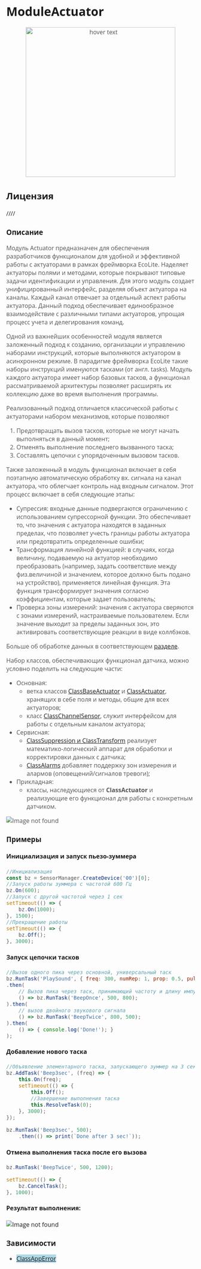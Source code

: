 <div style = "font-family: 'Open Sans', sans-serif; font-size: 16px">

# ModuleActuator
<div style = "color: #555">
    <p align="center">
    <img src="./res/logo.png" width="400" title="hover text">
    </p>
</div>

## Лицензия
////

### Описание
<div style = "color: #555">

Модуль Actuator предназначен для обеспечения разработчиков функционалом для удобной и эффективной работы с актуаторами в рамках фреймворка EcoLite. 
Наделяет актуаторы полями и методами, которые покрывают типовые задачи идентификации и управления. Для этого модуль создает унифицированный интерфейс, разделяя объект актуатора на каналы. 
Каждый канал отвечает за отдельный аспект работы актуатора.
Данный подход обеспечивает единообразное взаимодействие с различными типами актуаторов, упрощая процесс учета и делегирования команд.

Одной из важнейших особенностей модуля является заложенный подход к созданию, организации и управлению наборами инструкций, которые выполняются актуатором в асинхронном режиме. В парадигме фреймворка EcoLite такие наборы инструкций именуются тасками (от англ. tasks). Модуль каждого актуатора имеет набор базовых тасков, а функционал рассматриваемой архитектуры позволяет расширять их коллекцию даже во время выполнения программы.   

Реализованный подход отличается классической работы с актуаторами набором механизмов, которые позволяют

1. Предотвращать вызов тасков, которые не могут начать выполняться в данный момент;
2. Отменять выполнение последнего вызванного таска;
3. Составлять цепочки с упорядоченным вызовом тасков.

Также заложенный в модуль функционал включает в себя поэтапную автоматическую обработку вх. сигнала на канал актуатора, что облегчает контроль над входным сигналом. Этот процесс включает в себя следующие этапы:
- Супрессия: входные данные подвергаются ограничению с использованием супрессорной функции. Это обеспечивает то, что значения с актуатора находятся в заданных пределах, что позволяет учесть границы работы актуатора или предотвратить определенные ошибки; 
- Трансформация линейной функцией: в случаях, когда величину, подаваемую на актуатор необходимо преобразовать (например, задать соответствие между физ.величиной и значением, которое должно быть подано на устройство), применяется линейная функция. Эта функция трансформирует значения согласно коэффициентам, которые задает пользователь;
- Проверка зоны измерений: значения с актуатора сверяются с зонами измерений, настраиваемые пользователем. Если значение выходит за пределы заданных зон, это активировать соответствующие реакции в виде коллбэков.

Больше об обработке данных в соответствующем [разделе](./README_DATA_REFINE.md#методы). 

Набор классов, обеспечивающих функционал датчика, можно условно поделить на следующие части: 
- Основная:
    - ветка классов [ClassBaseActuator](./README_ANCESTOR.md) и [ClassActuator](./README_MIDDLE.md), хранящих в себе поля и методы, общие для всех актуаторов;
    - класс [ClassChannelSensor](README_CHANNEL.md), служит интерфейсом для работы с отдельным каналом актуатора;
- Сервисная: 
    - [ClassSuppression и ClassTransform](./README_DATA_REFINE.md) реализует математико-логический аппарат для обработки и корректировки данных с датчика;
    - [ClassAlarms](./README_ALARMS.md) добавляет поддержку зон измерения и алармов (оповещений/сигналов тревоги);  
- Прикладная:
    - классы, наследующиеся от **ClassActuator** и реализующие его функционал для работы с конкретным датчиком. 

<div align='left'>
    <img src="./res/main-diagram.png" alt="Image not found">
</div>

</div>

### Примеры
#### Инициализация и запуск пьезо-зуммера
<div style = "color: #555">

```js
//Инициализация 
const bz = SensorManager.CreateDevice('00')[0];
//Запуск работы зуммера с частотой 600 Гц
bz.On(600);
//Запуск с другой частотой через 1 сек
setTimeout(() => { 
    bz.On(1000);    
}, 1500);
//Прекращение работы
setTimeout(() => { 
    bz.Off(); 
}, 3000);
```

</div>

#### Запуск цепочки тасков
<div style = "color: #555">

```js
//Вызов одного пика через основной, универсальный таск 
bz.RunTask('PlaySound', { freq: 300, numRep: 1, prop: 0.5, pulseDur: 800 });  
.then(
    // Вызов пика через таск, принимающий частоту и длину импульса 
    () => bz.RunTask('BeepOnce', 500, 800);
).then(
    // вызов двойного звукового сигнала
    () => bz.RunTask('BeepTwice', 800, 500);                   
).then(
    () => { console.log('Done!'); }
);
```

</div>

#### Добавление нового таска
<div style = "color: #555">

```js
//Объявление элементарного таска, запускающего зуммер на 3 сек
bz.AddTask('Beep3sec', (freq) => {
    this.On(freq);
    setTimeout(() => {
        this.Off();
        //Завершение выполнения таска
        this.ResolveTask(0);
    }, 3000);
});

bz.RunTask('Beep3sec', 500);
    .then(() => print(`Done after 3 sec!`));
```

</div>

#### Отмена выполнения таска после его вызова 
<div style = "color: #555">

```js
bz.RunTask('BeepTwice', 500, 1200);

setTimeout(() => {
    bz.CancelTask();
}, 1000);
```

</div>

#### Результат выполнения:

<div align='left'>
    <img src="" alt="Image not found">
</div>

### Зависимости
<div style = "color: #555">

- <mark style="background-color: lightblue">[ClassAppError](https://github.com/Konkery/ModuleAppError/blob/main/README.md)</mark>
</div>

</div>
    